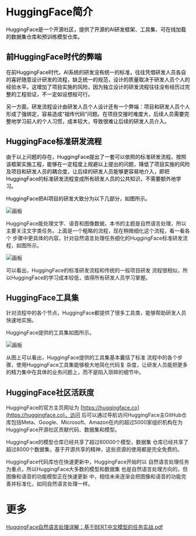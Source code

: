 # <font style="color:rgb(0,0,0);">HuggingFace简介 </font>
<font style="color:rgb(0,0,0);">HuggingFace是一个开源社区，提供了开源的AI研发框架、工具集、可在线加载的数据集仓库和预训练模型仓库。 </font>

## <font style="color:rgb(0,0,0);">前HuggingFace时代的弊端 </font>
<font style="color:rgb(0,0,0);">在前HuggingFace时代，AI系统的研发没有统一的标准，往往凭借研发人员各自的喜好随意设计研发的流程，缺乏统一的规范，设计的质量取决于研发人员个人的经验水平。这增加了项目实施的风险，因为独立设计的研发流程往往没有经历过完整的工程验证，不一定如设想般可行。 </font>

<font style="color:rgb(0,0,0);">另一方面，研发流程设计由研发人员个人设计还有一个弊端：项目和研发人员个人形成了强绑定，容易造成“祖传代码”问题。在项目交接时难度大，后续人员需要完整地学习前人的个人习惯，成本较大，导致很难让后续的研发人员介入。 </font>

## <font style="color:rgb(0,0,0);">HuggingFace标准研发流程 </font>
<font style="color:rgb(0,0,0);">由于以上问题的存在，HuggingFace提出了一套可以依照的标准研发流程，按照该框架实施工程，能够在一定程度上规避以上提出的问题，降低了项目实施的风险及项目和研发人员的耦合度，让后续的研发人员能够更容易地介入，即把HuggingFace的标准研发流程变成所有研发人员的公共知识，不需要额外地学习。 </font>

<font style="color:rgb(0,0,0);">HuggingFace把AI项目的研发大致分为以下几部分，如图所示。</font>

![画板](https://cdn.nlark.com/yuque/0/2025/jpeg/2639475/1736748206158-7aa3fd72-3c7e-413c-a28e-873b77899ab3.jpeg)

HuggingFace能处理文字、语音和图像数据，本书的主题是自然语言处理，所以主要关注文字类任务。上面是一个粗略的流程，现在稍微细化这个流程，看一看各个 步骤中更具体的内容，针对自然语言处理任务细化的HuggingFace标准研发流程，如图所示。

![画板](https://cdn.nlark.com/yuque/0/2025/jpeg/2639475/1736749020102-0bc67ccb-84d0-4762-b8d7-0351b05b031d.jpeg)

可以看出，HuggingFace的标准研发流程和传统的一般项目研发 流程很相似，所以HuggingFace的学习成本较低，值得所有研发人员学习掌握。

## HuggingFace工具集
针对流程中的各个节点，HuggingFace都提供了很多工具类，能够帮助研发人员快速地实施。

HuggingFace提供的工具集如图所示。

![画板](https://cdn.nlark.com/yuque/0/2025/jpeg/2639475/1736748981808-8b15ffcc-73f1-4623-b08b-9834be35fed6.jpeg)

从图上可以看出，HuggingFace提供的工具集基本囊括了标准 流程中的各个步骤，使用HuggingFace工具集能够极大地简化代码复 杂度，让研发人员能把更多的精力集中在具体的业务问题上，而不是陷入琐碎的细节中。

## HuggingFace社区活跃度
HuggingFace的官方主页网址为 [https://huggingface.co](https://huggingface.co)，访问 后可以通过导航访问HuggingFace主GitHub仓库包括Meta、Google、Microsoft、Amazon在内的超过5000家组织机构在为HuggingFace开源社区贡献代码、数据集和模型。

HuggingFace的模型仓库已经共享了超过60000个模型，数据集 仓库已经共享了超过8000个数据集，基于开源共享的精神，这些资源的使用都是完全免费的。

HuggingFace代码库也在快速更新中，HuggingFace开始时以 自然语言处理任务为重点，所以HuggingFace大多数的模型和数据集 也是自然语言处理方向的，但图像和语音的功能模型正在快速更新 中，相信未来逐渐会把图像和语音的功能完善并标准化，如同自然语言处理一样。

# 更多
[HuggingFace自然语言处理详解：基于BERT中文模型的任务实战.pdf](https://www.yuque.com/attachments/yuque/0/2025/pdf/2639475/1736749190329-5cccc87e-4165-4562-a356-84f4b2dd37dc.pdf)

